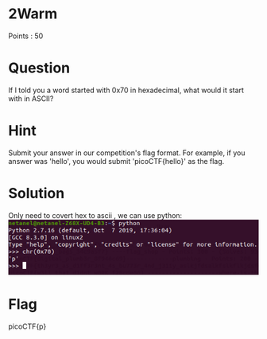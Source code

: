 # 2Warm

Points : 50

# Question
If I told you a word started with 0x70 in hexadecimal, what would it start with in ASCII? 

# Hint 
Submit your answer in our competition's flag format. For example, if you answer was 'hello', you would submit 'picoCTF{hello}' as the flag.

# Solution
Only need to covert hex to ascii , we can use python:
![Screenshot](solution.png)

# Flag
picoCTF{p}
